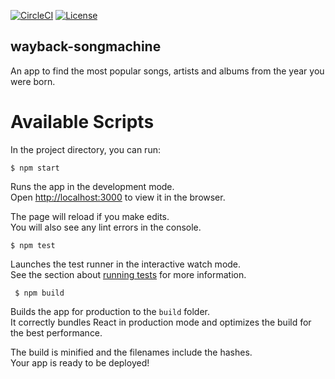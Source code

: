 [![CircleCI](https://circleci.com/gh/tendaitt/wayback-songmachine.svg?style=svg)](https://circleci.com/gh/tendaitt/wayback-songmachine) [![License](https://img.shields.io/badge/License-Apache%202.0-blue.svg)](https://opensource.org/licenses/Apache-2.0)

## wayback-songmachine

An app to find the most popular songs, artists and albums from the year you were born.

# Available Scripts

In the project directory, you can run:

```
$ npm start
```

Runs the app in the development mode.<br />
Open [http://localhost:3000](http://localhost:3000) to view it in the browser.

The page will reload if you make edits.<br />
You will also see any lint errors in the console.

```
$ npm test
```

Launches the test runner in the interactive watch mode.<br />
See the section about [running tests](https://facebook.github.io/create-react-app/docs/running-tests) for more information.

```
 $ npm build
 ```

Builds the app for production to the `build` folder.<br />
It correctly bundles React in production mode and optimizes the build for the best performance.

The build is minified and the filenames include the hashes.<br />
Your app is ready to be deployed!
